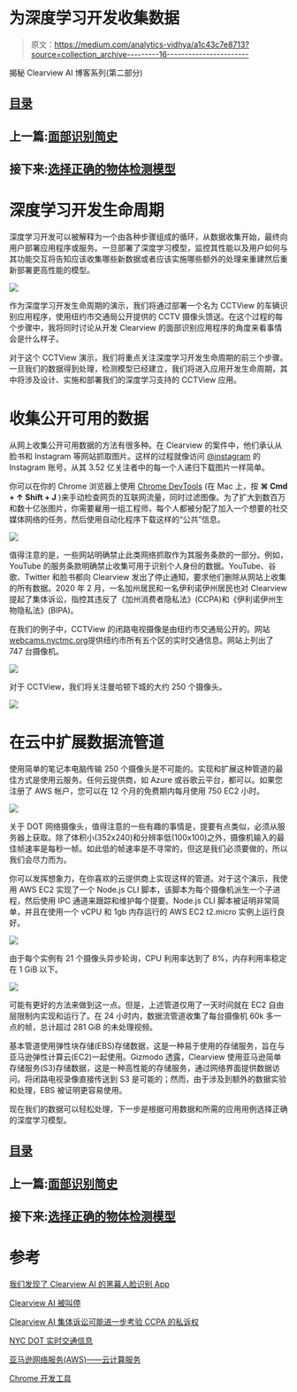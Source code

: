 # 为深度学习开发收集数据

> 原文：<https://medium.com/analytics-vidhya/a1c43c7e8713?source=collection_archive---------16----------------------->

揭秘 Clearview AI 博客系列(第二部分)

## [目录](https://samdbrice.medium.com/fri-nov-6-2020-ae15374138b1)

## 上一篇:[面部识别简史](/@samdbrice/4ecd290aaab1)

## 接下来:[选择正确的物体检测模型](/@samdbrice/dcda0c8f6f70)

# 深度学习开发生命周期

深度学习开发可以被解释为一个由各种步骤组成的循环，从数据收集开始，最终向用户部署应用程序或服务。一旦部署了深度学习模型，监控其性能以及用户如何与其功能交互将告知应该收集哪些新数据或者应该实施哪些额外的处理来重建然后重新部署更高性能的模型。

![](img/aa3688f404368ebb6444db4da99cce08.png)

作为深度学习开发生命周期的演示，我们将通过部署一个名为 CCTView 的车辆识别应用程序，使用纽约市交通局公开提供的 CCTV 摄像头馈送。在这个过程的每个步骤中，我将同时讨论从开发 Clearview 的面部识别应用程序的角度来看事情会是什么样子。

对于这个 CCTView 演示，我们将重点关注深度学习开发生命周期的前三个步骤。一旦我们的数据得到处理，检测模型已经建立，我们将进入应用开发生命周期，其中将涉及设计、实施和部署我们的深度学习支持的 CCTView 应用。

# 收集公开可用的数据

从网上收集公开可用数据的方法有很多种。在 Clearview 的案件中，他们承认从脸书和 Instagram 等网站抓取图片。这样的过程就像访问 [@instagram](https://www.instagram.com/instagram/) 的 Instagram 账号，从其 3.52 亿关注者中的每一个人递归下载图片一样简单。

你可以在你的 Chrome 浏览器上使用 [Chrome DevTools](https://developers.google.com/web/tools/chrome-devtools/) (在 Mac 上，按 **⌘ Cmd + ↑ Shift + J** )来手动检查网页的互联网流量，同时过滤图像。为了扩大到数百万和数十亿张图片，你需要雇用一组工程师，每个人都被分配了加入一个想要的社交媒体网络的任务，然后使用自动化程序下载这样的“公共”信息。

![](img/6c4ad96cf252c6ea1fd677edc515facd.png)

值得注意的是，一些网站明确禁止此类网络抓取作为其服务条款的一部分。例如，YouTube 的服务条款明确禁止收集可用于识别个人身份的数据。YouTube、谷歌、Twitter 和脸书都向 Clearview 发出了停止通知，要求他们删除从网站上收集的所有数据。2020 年 2 月，一名加州居民和一名伊利诺伊州居民也对 Clearview 提起了集体诉讼，指控其违反了《加州消费者隐私法》(CCPA)和《伊利诺伊州生物隐私法》(BIPA)。

在我们的例子中，CCTView 的闭路电视摄像是由纽约市交通局公开的。网站[webcams.nyctmc.org](https://webcams.nyctmc.org/)提供纽约市所有五个区的实时交通信息。网站上列出了 747 台摄像机。

![](img/7062824f0a0b10765a32311f41aa2018.png)

对于 CCTView，我们将关注曼哈顿下城的大约 250 个摄像头。

![](img/d835f6c8e73077659db64000e606033c.png)

# 在云中扩展数据流管道

使用简单的笔记本电脑传输 250 个摄像头是不可能的。实现和扩展这种管道的最佳方式是使用云服务。任何云提供商，如 Azure 或谷歌云平台，都可以。如果您注册了 AWS 帐户，您可以在 12 个月的免费期内每月使用 750 EC2 小时。

![](img/c502054b8f61c0feca7db7712c655c49.png)

关于 DOT 网络摄像头，值得注意的一些有趣的事情是，提要有点类似，必须从服务器上获取。除了体积小(352x240)和分辨率低(100x100)之外，摄像机输入的最佳帧速率是每秒一帧。如此低的帧速率是不寻常的，但这是我们必须要做的，所以我们会尽力而为。

你可以发挥想象力，在你喜欢的云提供商上实现这样的管道。对于这个演示，我使用 AWS EC2 实现了一个 Node.js CLI 脚本，该脚本为每个摄像机派生一个子进程，然后使用 IPC 通道来跟踪和维护每个提要。Node.js CLI 脚本被证明非常简单，并且在使用一个 vCPU 和 1gb 内存运行的 AWS EC2 t2.micro 实例上运行良好。

![](img/0cd266d68080f47b65a9759f42db177d.png)

由于每个实例有 21 个摄像头异步轮询，CPU 利用率达到了 8%，内存利用率稳定在 1 GiB 以下。

![](img/44491f921db39ce5c5ccda2431394e62.png)

可能有更好的方法来做到这一点。但是，上述管道仅用了一天时间就在 EC2 自由层限制内实现和运行了。在 24 小时内，数据流管道收集了每台摄像机 60k 多一点的帧，总计超过 281 GiB 的未处理视频。

基本管道使用弹性块存储(EBS)存储数据，这是一种易于使用的存储服务，旨在与亚马逊弹性计算云(EC2)一起使用。Gizmodo 透露，Clearview 使用亚马逊简单存储服务(S3)存储数据，这是一种高性能的存储服务，通过网络界面提供数据访问。将闭路电视录像直接传送到 S3 是可能的；然而，由于涉及到额外的数据实验和处理，EBS 被证明更容易使用。

现在我们的数据可以轻松处理，下一步是根据可用数据和所需的应用用例选择正确的深度学习模型。

## [目录](https://samdbrice.medium.com/fri-nov-6-2020-ae15374138b1)

## 上一篇:[面部识别简史](/@samdbrice/4ecd290aaab1)

## 接下来:[选择正确的物体检测模型](/@samdbrice/dcda0c8f6f70)

# 参考

[我们发现了 Clearview AI 的黑幕人脸识别 App](https://gizmodo.com/we-found-clearview-ais-shady-face-recognition-app-1841961772)

[Clearview AI 被叫停](https://www.cnet.com/news/clearview-ai-hit-with-cease-and-desist-from-google-over-facial-recognition-collection/)

[Clearview AI 集体诉讼可能进一步考验 CCPA 的私诉权](https://www.jdsupra.com/legalnews/clearview-ai-class-action-may-further-14597/)

[NYC DOT 实时交通信息](https://webcams.nyctmc.org/)

[亚马逊网络服务(AWS)——云计算服务](https://aws.amazon.com/)

[Chrome 开发工具](https://developers.google.com/web/tools/chrome-devtools/)
